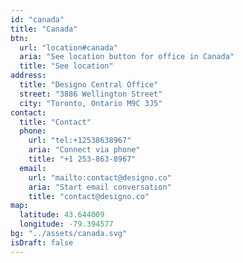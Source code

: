 ```yaml
---
id: "canada"
title: "Canada"
btn:
  url: "location#canada"
  aria: "See location button for office in Canada"
  title: "See location"
address:
  title: "Designo Central Office"
  street: "3886 Wellington Street"
  city: "Toronto, Ontario M9C 3J5"
contact:
  title: "Contact"
  phone:
    url: "tel:+12538638967"
    aria: "Connect via phone"
    title: "+1 253-863-8967"
  email:
    url: "mailto:contact@designo.co"
    aria: "Start email conversation"
    title: "contact@designo.co"
map:
  latitude: 43.644009
  longitude: -79.394577
bg: "../assets/canada.svg"
isDraft: false
---
```

